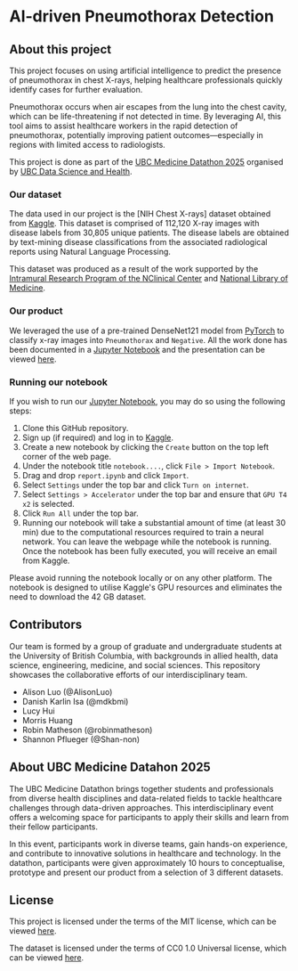 # AI-driven Pneumothorax Detection

## About this project

This project focuses on using artificial intelligence to predict the presence of pneumothorax in chest X-rays, 
helping healthcare professionals quickly identify cases for further evaluation.

Pneumothorax occurs when air escapes from the lung into the chest cavity, which can be life-threatening if not 
detected in time. By leveraging AI, this tool aims to assist healthcare workers in the rapid detection of pneumothorax,
potentially improving patient outcomes—especially in regions with limited access to radiologists.

This project is done as part of the [UBC Medicine Datathon 2025](https://datascienceandhealth.ubc.ca/events/ubc-medicine-datathon)
organised by [UBC Data Science and Health](https://datascienceandhealth.ubc.ca).

### Our dataset

The data used in our project is the [NIH Chest X-rays] dataset obtained from [Kaggle](https://www.kaggle.com/datasets/nih-chest-xrays/data).
This dataset is comprised of 112,120 X-ray images with disease labels from 30,805 unique patients. The disease labels 
are obtained by text-mining disease  classifications from the associated radiological reports using Natural Language Processing.

This dataset was produced as a result of the work supported by the [Intramural Research Program of the NClinical Center](www.clinicalcenter.nih.gov) 
and [National Library of Medicine](www.nlm.nih.gov).

### Our product

We leveraged the use of a pre-trained DenseNet121 model from [PyTorch](https://pytorch.org/vision/main/models/generated/torchvision.models.densenet121.html)
to classify x-ray images into `Pneumothorax` and `Negative`. All the work done has been documented in a [Jupyter Notebook](report.ipynb) and the presentation
can be viewed [here](presentation.pdf).

### Running our notebook

If you wish to run our [Jupyter Notebook](report.ipynb), you may do so using the following steps:

1. Clone this GitHub repository.
2. Sign up (if required) and log in to [Kaggle](https://www.kaggle.com).
3. Create a new notebook by clicking the `Create` button on the top left corner of the web page.
4. Under the notebook title `notebook....`, click `File > Import Notebook`.
5. Drag and drop `report.ipynb` and click `Import`.
6. Select `Settings` under the top bar and click `Turn on internet`.
7. Select `Settings > Accelerator` under the top bar and ensure that `GPU T4 x2` is selected.
8. Click `Run All` under the top bar.
9. Running our notebook will take a substantial amount of time (at least 30 min) due to the computational resources required to train a neural network.
You can leave the webpage while the notebook is running. Once the notebook has been fully executed, you will receive an email from Kaggle.

Please avoid running the notebook locally or on any other platform. The notebook is designed to utilise Kaggle's GPU resources and eliminates 
the need to download the 42 GB dataset.

## Contributors

Our team is formed by a group of graduate and undergraduate students at the University of British Columbia, with 
backgrounds in allied health, data science, engineering, medicine, and social sciences. This repository showcases 
the collaborative efforts of our interdisciplinary team.

- Alison Luo (@AlisonLuo)
- Danish Karlin Isa (@mdkbmi)
- Lucy Hui
- Morris Huang
- Robin Matheson (@robinmatheson)
- Shannon Pflueger (@Shan-non)

## About UBC Medicine Datahon 2025

The UBC Medicine Datathon brings together students and professionals from diverse health disciplines and data-related 
fields to tackle healthcare challenges through data-driven approaches. This interdisciplinary event offers a welcoming space 
for participants to apply their skills and learn from their fellow participants.

In this event, participants work in diverse teams, gain hands-on experience, and contribute to innovative 
solutions in healthcare and technology. In the datathon, participants were given approximately 10 hours to conceptualise, 
prototype and present our product from a selection of 3 different datasets.

## License

This project is licensed under the terms of the MIT license, which can be viewed [here](LICENSE).

The dataset is licensed under the terms of CC0 1.0 Universal license, which can be viewed [here](https://creativecommons.org/publicdomain/zero/1.0/).
